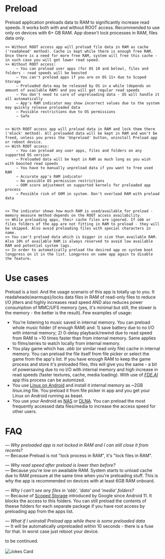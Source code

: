 # Preload
Preload application preloads data to RAM to significantly increase read speeds. It works both with and without ROOT access. Recommended to use only on devices with 6+ GB RAM. App doesn't lock processes in RAM, files data only.


    >> Without ROOT access app will preload file data in RAM as cache ('readahead' method). Cache is kept while there is enough free RAM. Once there is a need for more free RAM, system will free this cache - in such case you will get lower read speed.
    >> Without ROOT access:
         — You can preload user apps (for OS 10 and below), files and folders - read speeds will be boosted
         — You can't preload apps if you are on OS 11+ due to Scoped Storage
         — Preloaded data may be released by OS in a while (depends on amount of available RAM) and you will get regular read speeds
         — You don't need to care of unpreloading data - OS will handle it all automatically
         — App's RAM indicator may show incorrect values due to the system may quickly release preloaded data
         — Possible restrictions due to OS permissions
         — Safe


    >> With ROOT access app will preload data in RAM and lock them there ('mlock' method). All preloaded data will be kept in RAM and won't be freed, unless you press the 'Unpreload' button, uninstall Preload app or reboot device.
    >> With ROOT access:
         — You can preload any user apps, files and folders on any supported OS version
         — Preloaded data will be kept in RAM as much long as you wish with boosted read speeds
         — You have to manually unpreload data if you want to free used RAM
         — Accurate app's RAM indicator
         — No possible OS permission restrictions
         — OOM score adjustment on supported kernels for preloaded app process
         — Possible risk of OOM in system. Don't overload RAM with preload data


    >> The indicator shows how much RAM is used/available for preload - memory measure method depends on the ROOT access availability.
    >> While preloading apps, their cache files are ignored. If obb or files folders of the app are not fitting in RAM to preload - they will be skipped. Also avoid preloading files with special characters in name.
    >> You can't preload data which is bigger in size than available RAM. Also 10% of available RAM is always reserved to avoid low available RAM and potential system lags.
    >> In order to automatically preload the desired app on system boot longpress on it in the list. Longpress on same app again to disable the feature.

# Use cases
Preload is a tool. And the usage scenario of this app is totally up to you. It readaheads(warmups)/locks data files in RAM of read-only files to reduce I/O jitters and highly increases read speed AND also reduces power consumption of MMC/UFS memory (yes, it's minimal but still, the slower is the memory - the better is the result). Few examples of usage:
- You're listening to music saved in internal memory. You can preload whole music folder (if enough RAM) and: 1) save battery due to no I/O with internal memory; 2) 0-delay playback/rewind due to read speed from RAM is ~10 times faster than from internal memory. Same applies to films/series to watch locally from internal memory.
- You play game which has _.obb_ (or similar read only file) cache in internal memory. You can preload the file itself from file picker or select the game from the app's list. If you have enough RAM to keep the game process and store it's preloaded files, this will give you the same - a bit of powersaving due to no I/O with internal memory and high increase in read speeds (faster textures, cache, media loading). With use of _[FDE.AI](https://github.com/feravolt/FDE.AI-docs)_ app this process can be automized.
- You use [Linux on Android](https://play.google.com/store/apps/details?id=ru.meefik.linuxdeploy) and install it internal memory as ~2GB _linux.img_ file. You preload it from file picker in app and you get your Linux on Android running as beast.
- You use your Android as [NAS](https://en.wikipedia.org/wiki/Network-attached_storage) or [DLNA](https://en.wikipedia.org/wiki/Digital_Living_Network_Alliance). You can preload the most frequently accessed data files/media to increase the access speed for other users.

# FAQ
_— Why preloaded app is not locked in RAM and I can still close it from recents?_<br>
— Because Preload is not "lock process in RAM", it's "lock files in RAM".

_— Why read speed after preload is lower then before?_<br>
— Because you're low on awailable RAM. System starts to unload cache due to RAM pressure at the same time when you're preloading stuff. This is why the app is recommended on devices with at least 6GB RAM onboard.

_— Why I can't see any files in 'obb', 'data' and 'media' folders?_<br>
— Because of [Scoped Storage](https://developer.android.com/about/versions/11/privacy/storage) introduced by Google since Android 11. It blocks the access to this folders. You can still preload the contents of theese folders for each separate package if you have root access by preloading app from the apps list.

_— What if I uninstall Preload app while there is some preloaded data_<br>
— It will be automatically unpreloaded within 10 seconds - there is a fuse for that. In worst case just reboot your device.

to be continued.
<br><br>![Jokes Card](https://readme-jokes.vercel.app/api)<br>

